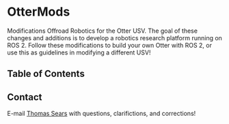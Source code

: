 # OtterMods

Modifications Offroad Robotics for the Otter USV. The goal of these changes and additions is to develop a robotics research platform running on ROS 2. Follow these modifications to build your own Otter with ROS 2, or use this as guidelines in modifying a different USV!


## Table of Contents



## Contact

E-mail [Thomas Sears](thomas.sears@queensu.ca) with questions, clarifictions, and corrections!
